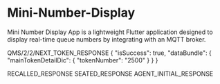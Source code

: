 # Mini-Number-Display
Mini Number Display App is a lightweight Flutter application designed to display real-time queue numbers by integrating with an MQTT broker.


QMS/2/2/NEXT_TOKEN_RESPONSE
{
  "isSuccess": true,
  "dataBundle": {
    "mainTokenDetailDic": {
      "tokenNumber": "2500"
    }
  }
}

RECALLED_RESPONSE
SEATED_RESPONSE
AGENT_INITIAL_RESPONSE
